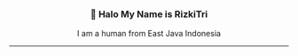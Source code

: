 <h3 align="center">👋 Halo My Name is RizkiTri</h3>
<p align="center">
  I am a human from East Java Indonesia
</p>

---

<!--
**RizkiTri/rizkitri** is a ✨ _special_ ✨ repository because its `README.md` (this file) appears on your GitHub profile.
-->